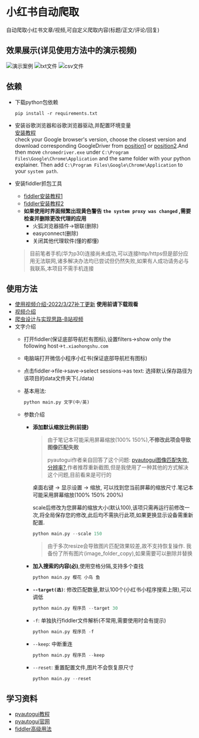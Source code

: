 # 小红书自动爬取

自动爬取小红书文章/视频,可自定义爬取内容(标题/正文/评论/回复)

## 效果展示(详见使用方法中的演示视频)

![演示案例](show/动画.gif)
![txt文件](show/txt.png)
![csv文件](show/csv.png)

## 依赖

- 下载python包依赖

  ```shell
  pip install -r requirements.txt
  ```

- 安装谷歌浏览器和谷歌浏览器驱动,并配置环境变量<br>
  [安装教程](https://www.cnblogs.com/lfri/p/10542797.html)<br>
  check your Google browser's version, choose the closest version and download corresponding GoogleDriver from [position1](http://chromedriver.storage.googleapis.com/index.html) or [position2](https://npm.taobao.org/mirrors/chromedriver/).And then move `chromedriver.exe` under `C:\Program Files\Google\Chrome\Application` and the same folder with your python explainer. Then add `C:\Program Files\Google\Chrome\Application` to your `system path`.

- 安装fiddler抓包工具
  - [fiddler安装教程1](https://blog.csdn.net/ychgyyn/article/details/82154433)
  - [fiddler安装教程2](https://www.cnblogs.com/katyhudson/p/12517680.html)
  - **如果使用时界面频繁出现黄色警告 `the system proxy was changed` ,需要检查并删除更改代理的应用**
    - 火狐浏览器插件->银联(删除)
    - easyconnect(删除)
    - 关闭其他代理软件(懂的都懂)
  > 目前笔者手机(华为p30)连接尚未成功,可以连接http/https但是部分应用无法联网,诸多解决办法均已尝试但仍然失败,如果有人成功请务必与我联系,本项目不需手机连接

## 使用方法

- [使用视频介绍-2022/3/27补丁更新](https://github.com/luzhixing12345/xiaohongshu-spider/releases/download/v0.0.1/usage-3-27.mkv) **使用前请下载观看**
- [视频介绍](https://github.com/luzhixing12345/xiaohongshu-spider/releases/download/v0.0.1/usage.mkv)
- [爬虫设计与实现思路-B站视频](https://www.bilibili.com/video/BV1ob4y1H7vL?spm_id_from=333.999.0.0)
- 文字介绍
  - 打开fiddler(保证底部导航栏有图标),设置filters->show only the following host->`t.xiaohongshu.com`
  - 电脑端打开微信小程序小红书(保证底部导航栏有图标)
  - 点击fiddler->file->save->select sessions->as text: 选择默认保存路径为该项目的data文件夹下(./data)
  - 基本用法:

    ```python
    python main.py 文字(中/英)
    ```

  - 参数介绍

    - **添加默认缩放比例(前提)**
      > 由于笔记本可能采用屏幕缩放(100% 150%),**不修改此项会导致图像匹配失败**
      >
      > pyautogui作者亲自回答了这个问题: [pyautogui图像匹配失败,分辨率?](https://stackoverflow.com/questions/45302681/running-pyautogui-on-a-different-computer-with-different-resolution),作者推荐重新截图,但是我使用了一种其他的方式解决这个问题,目前看来是可行的

      桌面右键 -> 显示设置 -> 缩放, 可以找到您当前屏幕的缩放尺寸.笔记本可能采用屏幕缩放(100% 150% 200%)

      scale后修改为您屏幕的缩放大小(默认100),该项只需再运行前修改一次,将全局保存您的修改,此后均不需执行此项,如果更换显示设备需重新配置.

      ```python
      python main.py --scale 150
      ```

      > 由于多次resize会导致图片匹配效果较差,故不支持恢复操作. 我备份了所有图片(image_folder_copy),如果需要可以删除并替换

    - **加入搜索的内容(必)**,使用空格分隔,支持多个查找

      ```python
      python main.py 樱花 小鸟 鱼
      ```

    - **`--target(选)`**: 修改匹配数量,默认100个(小红书小程序搜索上限),可以调低

      ```python
      python main.py 程序员 --target 30
      ```

    - `-f`: 单独执行fiddler文件解析(不常用,需要使用时会有提示)

      ```python
      python main.py 程序员 -f
      ```

    - `--keep`: 中断重连

      ```python
      python main.py 程序员 --keep
      ```

    - `--reset`: 重置配置文件,图片不会恢复原尺寸

      ```python
      python main.py --reset
      ```

## 学习资料

- [pyautogui教程](https://blog.csdn.net/weixin_43430036/article/details/84650938)
- [pyautogui官网](https://pyautogui.readthedocs.io/en/latest/)
- [fiddler高级用法](https://blog.csdn.net/qq_36447759/article/details/83619944)
